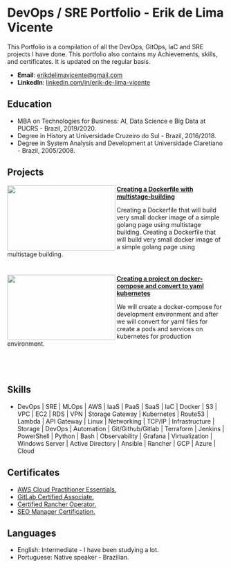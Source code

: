 # DevOps / SRE Portfolio - Erik de Lima Vicente
This Portfolio is a compilation of all the DevOps, GitOps, IaC and SRE projects I have done. This portfolio also contains my Achievements, skills, and certificates. It is updated on the regular basis.

- **Email**: [erikdelimavicente@gmail.com](erikdelimavicente@gmail.com)
- **LinkedIn**: [linkedin.com/in/erik-de-lima-vicente](https://www.linkedin.com/in/erik-de-lima-vicente/)

## Education
- MBA on Technologies for Business: AI, Data Science e Big Data at PUCRS - Brazil, 2019/2020.
- Degree in History at Universidade Cruzeiro do Sul - Brazil, 2016/2018.
- Degree in System Analysis and Development at Universidade Claretiano - Brazil, 2005/2008.

## Projects

<img align="left" width="250" height="150" src="https://github.com/eriklvicente/Portfolio/img/docker-multistage-building.png"> **[Creating a Dockerfile with multistage-building](https://github.com/ErikLVicente/docker-image-golang-very-small)**

Creating a Dockerfile that will build very small docker image of a simple golang page using multistage building. Creating a Dockerfile that will build very small docker image of a simple golang page using multistage building.

#

<img align="left" width="250" height="150" src="https://github.com/eriklvicente/Portfolio/img/docker-compose-to-k8s.png"> **[Creating a project on docker-compose and convert to yaml kubernetes](https://github.com/ErikLVicente/project-docker-compose-to-kubernetes)**

We will create a docker-compose for development environment and after we will convert for yaml files for create a pods and services on kubernetes for production environment. 
#

<br />

## Skills

- DevOps | SRE | MLOps | AWS | IaaS | PaaS | SaaS | IaC | Docker | S3 | VPC | EC2 | RDS | VPN | Storage Gateway | Kubernetes | Route53 | Lambda | API Gateway | Linux | Networking | TCP/IP | Infrastructure | Storage | DevOps | Automation | Git/Github/Gitlab | Terraform | Jenkins | PowerShell | Python | Bash | Observability | Grafana | Virtualization | Windows Server | Active Directory | Ansible | Rancher | GCP | Azure | Cloud

## Certificates

- [AWS Cloud Practitioner Essentials.](https://www.aws.training/Transcript/CompletionCertificateHtml?transcriptid=zIuQXT7KckmK-viCNk0y9A2)
- [GitLab Certified Associate.](https://api.badgr.io/public/assertions/eCKSal3zQxK3yGLgt2bVpw?identity__email=erikdelimavicente%40gmail.com)
- [Certified Rancher Operator.](https://academy.rancher.com/certificates/ad1c71fce0314b4f9b76fe8af4a73e7a)
- [SEO Manager Certification.](https://www.credential.net/bcd6dff3-dc01-49a5-b7c0-fbcca7de4356#gs.90xs52)

## Languages

- English: Intermediate - I have been studying a lot.
- Portuguese: Native speaker - Brazilian.

